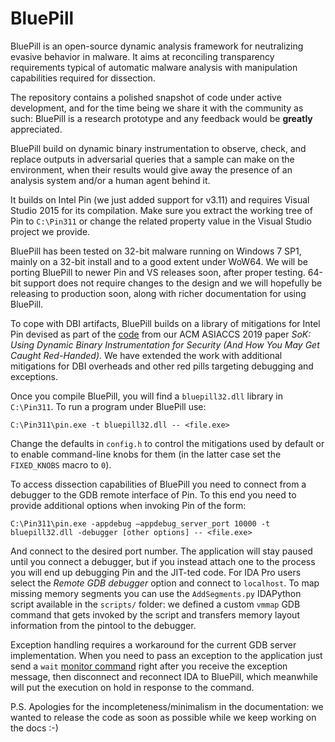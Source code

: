# BluePill

BluePill is an open-source dynamic analysis framework for neutralizing evasive behavior in malware.
It aims at reconciling transparency requirements typical of automatic malware analysis with manipulation capabilities required for dissection.

The repository contains a polished snapshot of code under active development, and for the time being we share it with the community as such: BluePill is a research prototype and any feedback would be **greatly** appreciated. 

BluePill build on dynamic binary instrumentation to observe, check, and replace outputs in adversarial queries that a sample can make on the environment, when their results would give away the presence of an analysis system and/or a human agent behind it.

It builds on Intel Pin (we just added support for v3.11) and requires Visual Studio 2015 for its compilation. Make sure you extract the working tree of Pin to `C:\Pin311` or change the related property value in the Visual Studio project we provide.

BluePill has been tested on 32-bit malware running on Windows 7 SP1, mainly on a 32-bit install and to a good extent under WoW64. We will be porting BluePill to newer Pin and VS releases soon, after proper testing. 64-bit support does not require changes to the design and we will hopefully be releasing to production soon, along with richer documentation for using BluePill.

To cope with DBI artifacts, BluePill builds on a library of mitigations for Intel Pin devised as part of the [code](https://github.com/season-lab/sok-dbi-security/) from our ACM ASIACCS 2019 paper *SoK: Using Dynamic Binary Instrumentation for Security (And How You May Get Caught Red-Handed)*. We have extended the work with additional mitigations for DBI overheads and other red pills targeting debugging and exceptions.

Once you compile BluePill, you will find a `bluepill32.dll` library in `C:\Pin311`. To run a program under BluePill use:

```
C:\Pin311\pin.exe -t bluepill32.dll -- <file.exe>
```

Change the defaults in `config.h` to control the mitigations used by default or to enable command-line knobs for them (in the latter case set the `FIXED_KNOBS` macro to `0`).

To access dissection capabilities of BluePill you need to connect from a debugger to the GDB remote interface of Pin. To this end you need to provide additional options when invoking Pin of the form:

```
C:\Pin311\pin.exe -appdebug —appdebug_server_port 10000 -t bluepill32.dll -debugger [other options] -- <file.exe>
```

And connect to the desired port number. The application will stay paused until you connect a debugger, but if you instead attach one to the process you will end up debugging Pin and the JIT-ted code. For IDA Pro users select the *Remote GDB debugger* option and connect to `localhost`. To map missing memory segments you can use the `AddSegments.py` IDAPython script available in the `scripts/` folder: we defined a custom `vmmap` GDB command that gets invoked by the script and transfers memory layout information from the pintool to the debugger.

Exception handling requires a workaround for the current GDB server implementation. When you need to pass an exception to the application just send a `wait` [monitor command](https://www.hex-rays.com/products/ida/support/idadoc/1335.shtml) right after you receive the exception message, then disconnect and reconnect IDA to BluePill, which meanwhile will put the execution on hold in response to the command.

P.S. Apologies for the incompleteness/minimalism in the documentation: we wanted to release the code as soon as possible while we keep working on the docs :-)
